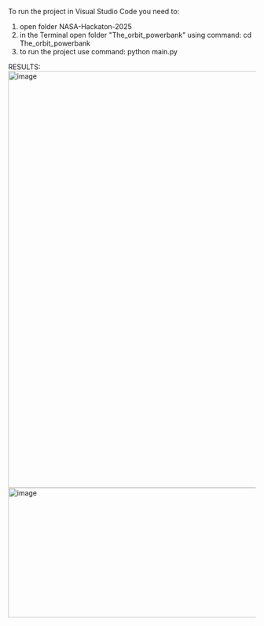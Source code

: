To run the project in Visual Studio Code you need to:
1. open folder NASA-Hackaton-2025
2. in the Terminal open folder "The_orbit_powerbank" using command: cd The_orbit_powerbank
3. to run the project use command: python main.py

RESULTS:
<img width="1393" height="848" alt="image" src="https://github.com/user-attachments/assets/88ed60d4-85b6-464f-9125-08a292bbeb85" />
<img width="1538" height="264" alt="image" src="https://github.com/user-attachments/assets/65b56c3e-2b35-41fc-be07-ba5af70e14bf" />

